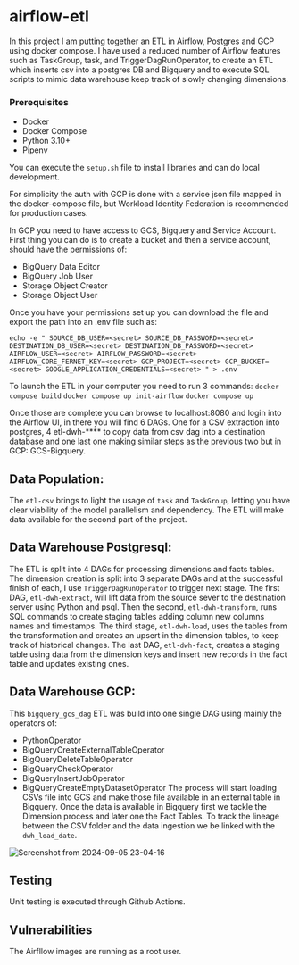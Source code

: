 # airflow-etl
In this project I am putting together an ETL in Airflow, Postgres and GCP using docker compose. I have used a reduced number of Airflow features such as TaskGroup, task, and TriggerDagRunOperator, to create an ETL which inserts csv into a postgres DB and Bigquery and to execute SQL scripts to mimic data warehouse keep track of slowly changing dimensions.

### Prerequisites
- Docker
- Docker Compose
- Python 3.10+
- Pipenv

You can execute the `setup.sh` file to install libraries and can do local development.

For simplicity the auth with GCP is done with a service json file mapped in the docker-compose file, but Workload Identity Federation is recommended for production cases.

In GCP you need to have access to GCS, Bigquery and Service Account. First thing you can do is to create a bucket and then a service account,  should have the permissions of:
* BigQuery Data Editor
* BigQuery Job User
* Storage Object Creator
* Storage Object User

Once you have your permissions set up you can download the file and export the path into an .env file such as:

`
echo -e "
SOURCE_DB_USER=<secret>
SOURCE_DB_PASSWORD=<secret>
DESTINATION_DB_USER=<secret>
DESTINATION_DB_PASSWORD=<secret>
AIRFLOW_USER=<secret>
AIRFLOW_PASSWORD=<secret>
AIRFLOW_CORE_FERNET_KEY=<secret>
GCP_PROJECT=<secret>
GCP_BUCKET=<secret>
GOOGLE_APPLICATION_CREDENTIALS=<secret>
" > .env
`

To launch the ETL in your computer you need to run 3 commands:
`docker compose build`
`docker compose up init-airflow`
`docker compose up`

Once those are complete you can browse to localhost:8080 and login into the Airflow UI, in there you will find 6 DAGs. One for a CSV extraction into postgres, 4 etl-dwh-**** to copy data from csv dag into a destination database and one last one making similar steps as the previous two but in GCP: GCS-Bigquery.


## Data Population:
The `etl-csv`  brings to light the usage of `task` and `TaskGroup`, letting you have clear viability of the model parallelism and dependency. The ETL will make data available for the second part of the project.

## Data Warehouse Postgresql:
The ETL is split into 4 DAGs for processing dimensions and facts tables. The dimension creation is split into 3 separate DAGs and at the successful finish of each, I use `TriggerDagRunOperator` to trigger next stage. The first DAG, `etl-dwh-extract`, will lift data from the source sever to the destination server using Python and psql. Then the second, `etl-dwh-transform`, runs SQL commands to create staging tables adding column new columns names and timestamps. The third stage, `etl-dwh-load`, uses the tables from the transformation and creates an upsert in the dimension tables, to keep track of historical changes. The last DAG, `etl-dwh-fact`, creates a staging table using data from the dimension keys and insert new records in the fact table and updates existing ones.

## Data Warehouse GCP:
This `bigquery_gcs_dag` ETL was build into one single DAG using mainly the operators of:
* PythonOperator
* BigQueryCreateExternalTableOperator
* BigQueryDeleteTableOperator
* BigQueryCheckOperator
* BigQueryInsertJobOperator
* BigQueryCreateEmptyDatasetOperator
The process will start loading CSVs file into GCS and make those file available in an external table in Bigquery. Once the data is available in Bigquery first we tackle the Dimension process and later one the Fact Tables. To track the lineage between the CSV folder and the data ingestion we be linked with the `dwh_load_date`.

![Screenshot from 2024-09-05 23-04-16](https://github.com/user-attachments/assets/131564b0-929c-41b6-a93c-3f5285bc68fd)


## Testing
Unit testing is executed through Github Actions.

## Vulnerabilities
The Airfllow images are running as a root user.
